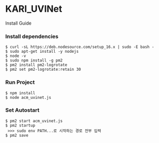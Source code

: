 # KARI_UVINet
Install Guide

### Install dependencies
```
$ curl -sL https://deb.nodesource.com/setup_16.x | sudo -E bash -
$ sudo apt-get install -y nodejs
$ node -v
$ sudo npm install -g pm2
$ pm2 install pm2-logrotate
$ pm2 set pm2-logrotate:retain 30
```

### Run Project
```
$ npm install
$ node acm_uvinet.js
```

### Set Autostart
```
$ pm2 start acm_uvinet.js
$ pm2 startup
 >>> sudo env PATH...로 시작하는 경로 전부 입력
$ pm2 save
```
